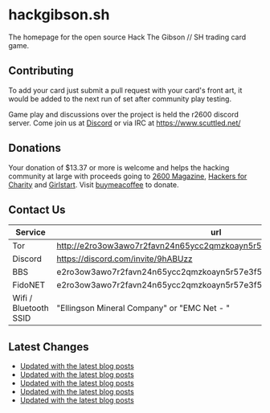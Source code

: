 # hackgibson.sh
The homepage for the open source Hack The Gibson // SH trading card game.


## Contributing

To add your card just submit a pull request with your card's front art, it would be added to the next run of set after community play testing.

Game play and discussions over the project is held the r2600 discord server. Come join us at [Discord](https://discord.com/invite/9hABUzz) or via IRC at https://www.scuttled.net/


## Donations

Your donation of $13.37 or more is welcome and helps the hacking community at large with proceeds going to [2600 Magazine](https://2600.com/), [Hackers for Charity](https://hackersforcharity.org) and [Girlstart](https://girlstart.org).  Visit [buymeacoffee](https://www.buymeacoffee.com/hackgibson.sh) to donate.


## Contact Us

Service | url
-|-
Tor | http://e2ro3ow3awo7r2favn24n65ycc2qmzkoayn5r57e3f56nvjwdcgg32ad.onion
Discord | https://discord.com/invite/9hABUzz
BBS | e2ro3ow3awo7r2favn24n65ycc2qmzkoayn5r57e3f56nvjwdcgg32ad.onion:23
FidoNET | e2ro3ow3awo7r2favn24n65ycc2qmzkoayn5r57e3f56nvjwdcgg32ad.onion:24554
Wifi / Bluetooth SSID | "Ellingson Mineral Company" or "EMC Net - <fidonet address>"

## Latest Changes
<!-- BLOG-POST-LIST:START -->
- [Updated with the latest blog posts](https://github.com/DFW2600/hackgibson.sh/commit/90291739398a11d6ffebc5721b19294580c940cf)
- [Updated with the latest blog posts](https://github.com/DFW2600/hackgibson.sh/commit/2a1c930a403da3c587008ed09809a7c59731ea55)
- [Updated with the latest blog posts](https://github.com/DFW2600/hackgibson.sh/commit/eca5575dbe8277bf812014e9c3b1e0f70e3109d1)
- [Updated with the latest blog posts](https://github.com/DFW2600/hackgibson.sh/commit/4f47fa2bae4da7eb6f54d07aff19f11e0fe6e350)
- [Updated with the latest blog posts](https://github.com/DFW2600/hackgibson.sh/commit/be5e71a2ecc58ec6c46d5b8277331dfdcea6097d)
<!-- BLOG-POST-LIST:END -->

